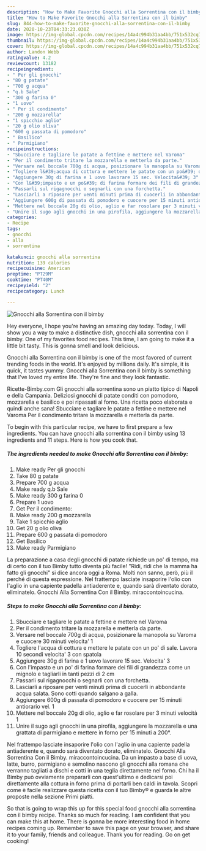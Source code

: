 ```yaml
---
description: "How to Make Favorite Gnocchi alla Sorrentina con il bimby"
title: "How to Make Favorite Gnocchi alla Sorrentina con il bimby"
slug: 844-how-to-make-favorite-gnocchi-alla-sorrentina-con-il-bimby
date: 2020-10-23T04:33:23.030Z
image: https://img-global.cpcdn.com/recipes/14a4c994b31aa4bb/751x532cq70/gnocchi-alla-sorrentina-con-il-bimby-recipe-main-photo.jpg
thumbnail: https://img-global.cpcdn.com/recipes/14a4c994b31aa4bb/751x532cq70/gnocchi-alla-sorrentina-con-il-bimby-recipe-main-photo.jpg
cover: https://img-global.cpcdn.com/recipes/14a4c994b31aa4bb/751x532cq70/gnocchi-alla-sorrentina-con-il-bimby-recipe-main-photo.jpg
author: Landon Webb
ratingvalue: 4.2
reviewcount: 13182
recipeingredient:
- " Per gli gnocchi"
- "80 g patate"
- "700 g acqua"
- "q.b Sale"
- "300 g farina 0"
- "1 uovo"
- " Per il condimento"
- "200 g mozzarella"
- "1 spicchio aglio"
- "20 g olio oliva"
- "600 g passata di pomodoro"
- " Basilico"
- " Parmigiano"
recipeinstructions:
- "Sbucciare e tagliare le patate a fettine e mettere nel Varoma"
- "Per il condimento tritare la mozzarella e metterla da parte."
- "Versare nel boccale 700g di acqua, posizionare la manopola su Varoma e cuocere 30 minuti velocita&#39; 1"
- "Togliere l&#39;acqua di cottura e mettere le patate con un po&#39; di sale. Lavora 10 secondi velocita&#39; 3 con spatola"
- "Aggiungere 30g di farina e 1 uovo lavorare 15 sec. Velocita&#39; 3"
- "Con l&#39;impasto e un po&#39; di farina formare dei fili di grandezza come un mignolo e tagliarli in tanti pezzi di 2 cm"
- "Passarli sul rigagnocchi o segnarli con una forchetta."
- "Lasciarli a riposare per venti minuti prima di cuocerli in abbondante acqua salata. Sono cotti quando salgano a galla."
- "Aggiungere 600g di passata di pomodoro e cuocere per 15 minuti antiorario vel. 1"
- "Mettere nel boccale 20g di olio, aglio e far rosolare per 3 minuti velocità 1"
- "Unire il sugo agli gnocchi in una pirofila, aggiungere la mozzarella e una grattata di parmigiano e mettere in forno per 15 minuti a 200°."
categories:
- Recipe
tags:
- gnocchi
- alla
- sorrentina

katakunci: gnocchi alla sorrentina 
nutrition: 139 calories
recipecuisine: American
preptime: "PT29M"
cooktime: "PT40M"
recipeyield: "2"
recipecategory: Lunch

---
```



![Gnocchi alla Sorrentina con il bimby](https://img-global.cpcdn.com/recipes/14a4c994b31aa4bb/751x532cq70/gnocchi-alla-sorrentina-con-il-bimby-recipe-main-photo.jpg)

Hey everyone, I hope you're having an amazing day today. Today, I will show you a way to make a distinctive dish, gnocchi alla sorrentina con il bimby. One of my favorites food recipes. This time, I am going to make it a little bit tasty. This is gonna smell and look delicious.

Gnocchi alla Sorrentina con il bimby is one of the most favored of current trending foods in the world. It's enjoyed by millions daily. It's simple, it is quick, it tastes yummy. Gnocchi alla Sorrentina con il bimby is something that I've loved my entire life. They're fine and they look fantastic.

Ricette-Bimby.com Gli gnocchi alla sorrentina sono un piatto tipico di Napoli e della Campania. Deliziosi gnocchi di patate conditi con pomodoro, mozzarella e basilico e poi ripassati al forno. Una ricetta poco elaborata e quindi anche sana! Sbucciare e tagliare le patate a fettine e mettere nel Varoma Per il condimento tritare la mozzarella e metterla da parte.


To begin with this particular recipe, we have to first prepare a few ingredients. You can have gnocchi alla sorrentina con il bimby using 13 ingredients and 11 steps. Here is how you cook that.

<!--inarticleads1-->

##### The ingredients needed to make Gnocchi alla Sorrentina con il bimby:

1. Make ready  Per gli gnocchi
1. Take 80 g patate
1. Prepare 700 g acqua
1. Make ready q.b Sale
1. Make ready 300 g farina 0
1. Prepare 1 uovo
1. Get  Per il condimento:
1. Make ready 200 g mozzarella
1. Take 1 spicchio aglio
1. Get 20 g olio oliva
1. Prepare 600 g passata di pomodoro
1. Get  Basilico
1. Make ready  Parmigiano


La preparazione a casa degli gnocchi di patate richiede un po&#39; di tempo, ma di certo con il tuo Bimby tutto diventa più facile! &#34;Ridi, ridi che la mamma ha fatto gli gnocchi&#34; si dice ancora oggi a Roma. Molti non sanno, però, più il perché di questa espressione. Nel frattempo lasciate insaporire l&#39;olio con l&#39;aglio in una capiente padella antiaderente e, quando sarà diventato dorato, eliminatelo. Gnocchi Alla Sorrentina Con il Bimby. miraccontoincucina. 

<!--inarticleads2-->

##### Steps to make Gnocchi alla Sorrentina con il bimby:

1. Sbucciare e tagliare le patate a fettine e mettere nel Varoma
1. Per il condimento tritare la mozzarella e metterla da parte.
1. Versare nel boccale 700g di acqua, posizionare la manopola su Varoma e cuocere 30 minuti velocita&#39; 1
1. Togliere l&#39;acqua di cottura e mettere le patate con un po&#39; di sale. Lavora 10 secondi velocita&#39; 3 con spatola
1. Aggiungere 30g di farina e 1 uovo lavorare 15 sec. Velocita&#39; 3
1. Con l&#39;impasto e un po&#39; di farina formare dei fili di grandezza come un mignolo e tagliarli in tanti pezzi di 2 cm
1. Passarli sul rigagnocchi o segnarli con una forchetta.
1. Lasciarli a riposare per venti minuti prima di cuocerli in abbondante acqua salata. Sono cotti quando salgano a galla.
1. Aggiungere 600g di passata di pomodoro e cuocere per 15 minuti antiorario vel. 1
1. Mettere nel boccale 20g di olio, aglio e far rosolare per 3 minuti velocità 1
1. Unire il sugo agli gnocchi in una pirofila, aggiungere la mozzarella e una grattata di parmigiano e mettere in forno per 15 minuti a 200°.


Nel frattempo lasciate insaporire l&#39;olio con l&#39;aglio in una capiente padella antiaderente e, quando sarà diventato dorato, eliminatelo. Gnocchi Alla Sorrentina Con il Bimby. miraccontoincucina. Da un impasto a base di uova, latte, burro, parmigiano e semolino nascono gli gnocchi alla romana che verranno tagliati a dischi e cotti in una teglia direttamente nel forno. Chi ha il Bimby può ovviamente prepararli con quest&#39;ultimo e dedicarsi poi direttamente alla cottura in forno prima di portarli ben caldi in tavola. Scopri come è facile realizzare questa ricetta con il tuo Bimby® e guarda le altre proposte nella sezione Primi piatti. 

So that is going to wrap this up for this special food gnocchi alla sorrentina con il bimby recipe. Thanks so much for reading. I am confident that you can make this at home. There is gonna be more interesting food in home recipes coming up. Remember to save this page on your browser, and share it to your family, friends and colleague. Thank you for reading. Go on get cooking!
